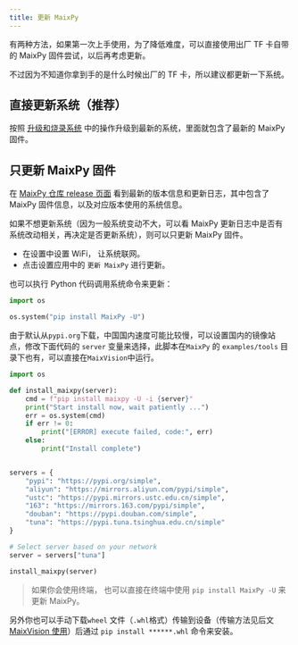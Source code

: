 ```yaml
---
title: 更新 MaixPy
---
```


有两种方法，如果第一次上手使用，为了降低难度，可以直接使用出厂 TF 卡自带的 MaixPy 固件尝试，以后再考虑更新。

不过因为不知道你拿到手的是什么时候出厂的 TF 卡，所以建议都更新一下系统。

## 直接更新系统（推荐）

按照 [升级和烧录系统](./os.md) 中的操作升级到最新的系统，里面就包含了最新的 MaixPy 固件。


## 只更新 MaixPy 固件

在 [MaixPy 仓库 release 页面](https://github.com/sipeed/MaixPy/releases) 看到最新的版本信息和更新日志，其中包含了 MaixPy 固件信息，以及对应版本使用的系统信息。

如果不想更新系统（因为一般系统变动不大，可以看 MaixPy 更新日志中是否有系统改动相关，再决定是否更新系统），则可以只更新 MaixPy 固件。

* 在设置中设置 WiFi， 让系统联网。
* 点击设置应用中的 `更新 MaixPy` 进行更新。

也可以执行 Python 代码调用系统命令来更新：
```python
import os

os.system("pip install MaixPy -U")
```

由于默认从`pypi.org`下载，中国国内速度可能比较慢，可以设置国内的镜像站点，修改下面代码的 `server` 变量来选择，此脚本在`MaixPy` 的 `examples/tools` 目录下也有，可以直接在`MaixVision`中运行。

```python
import os

def install_maixpy(server):
    cmd = f"pip install maixpy -U -i {server}"
    print("Start install now, wait patiently ...")
    err = os.system(cmd)
    if err != 0:
        print("[ERROR] execute failed, code:", err)
    else:
        print("Install complete")


servers = {
    "pypi": "https://pypi.org/simple",
    "aliyun": "https://mirrors.aliyun.com/pypi/simple",
    "ustc": "https://pypi.mirrors.ustc.edu.cn/simple",
    "163": "https://mirrors.163.com/pypi/simple",
    "douban": "https://pypi.douban.com/simple",
    "tuna": "https://pypi.tuna.tsinghua.edu.cn/simple"
}

# Select server based on your network
server = servers["tuna"]

install_maixpy(server)
```

> 如果你会使用终端， 也可以直接在终端中使用 `pip install MaixPy -U` 来更新 MaixPy。

另外你也可以手动下载`wheel` 文件（`.whl`格式）传输到设备（传输方法见后文[MaixVision 使用](./maixvision.md)）后通过 `pip install ******.whl` 命令来安装。

